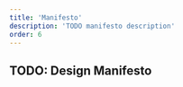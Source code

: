 ```yaml
---
title: 'Manifesto'
description: 'TODO manifesto description'
order: 6
---
```


## TODO: Design Manifesto
